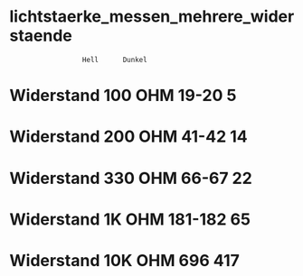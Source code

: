 # lichtstaerke_messen_mehrere_widerstaende

                      Hell      Dunkel
# Widerstand 100 OHM    19-20     5
# Widerstand 200 OHM    41-42     14
# Widerstand 330 OHM    66-67     22
# Widerstand 1K OHM     181-182   65
# Widerstand 10K OHM    696       417
